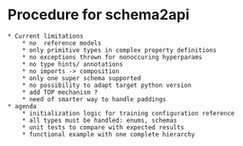 # Procedure for schema2api
    * Current limitations
        * no  reference models
        * only primitive types in complex property definitions
        * no exceptions thrown for nonoccuring hyperparams
        * no type hints/ annotations
        * no imports -> composition
        * only one super schema supported
        * no possibility to adapt target python version
        * add TOP mechanism ?
        * need of smarter way to handle paddings
    * agenda
        * initialization logic for training configuration reference
        * all types must be handled: enums, schemas
        * unit tests to compare with expected results
        * functional example with one complete hierarchy